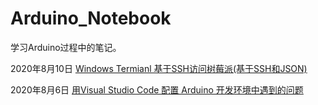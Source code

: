 # Arduino_Notebook
学习Arduino过程中的笔记。

2020年8月10日 [Windows Termianl 基于SSH访问树莓派(基于SSH和JSON)](https://github.com/Raspberryr/Arduino_Notebook/blob/master/RaspberryPi/Windows%20Termianl%20%E5%9F%BA%E4%BA%8ESSH%E8%AE%BF%E9%97%AE%E6%A0%91%E8%8E%93%E6%B4%BE%EF%BC%88SSH%E9%85%8D%E7%BD%AE%E4%B8%8EJSON%E5%9F%BA%E6%9C%AC%E8%AF%AD%E6%B3%95%EF%BC%89.md)

2020年8月6日 [用Visual Studio Code 配置 Arduino 开发环境中遇到的问题](https://github.com/Raspberryr/Arduino_Notebook/blob/master/Arduino/%E7%94%A8Visual%20Studio%20Code%20%E9%85%8D%E7%BD%AE%20Arduino%20%E5%BC%80%E5%8F%91%E7%8E%AF%E5%A2%83%E4%B8%AD%E9%81%87%E5%88%B0%E7%9A%84%E9%97%AE%E9%A2%98.md)
